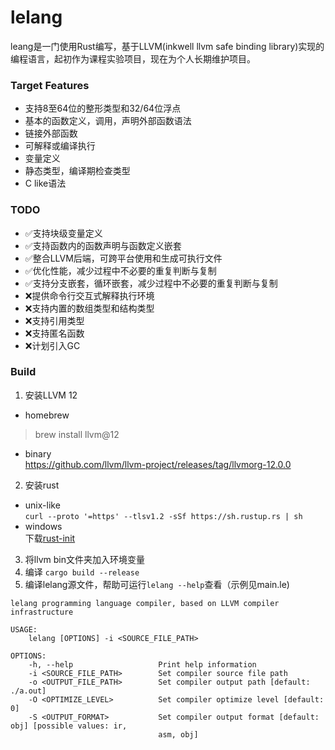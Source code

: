 # lelang
leang是一门使用Rust编写，基于LLVM(inkwell llvm safe binding library)实现的编程语言，起初作为课程实验项目，现在为个人长期维护项目。

### Target Features

+ 支持8至64位的整形类型和32/64位浮点
+ 基本的函数定义，调用，声明外部函数语法
+ 链接外部函数
+ 可解释或编译执行
+ 变量定义
+ 静态类型，编译期检查类型
+ C like语法

### TODO

+ ✅支持块级变量定义
+ ✅支持函数内的函数声明与函数定义嵌套
+ ✅整合LLVM后端，可跨平台使用和生成可执行文件
+ ✅优化性能，减少过程中不必要的重复判断与复制
+ ✅支持分支嵌套，循环嵌套，减少过程中不必要的重复判断与复制
+ ❌提供命令行交互式解释执行环境
+ ❌支持内置的数组类型和结构类型
+ ❌支持引用类型
+ ❌支持匿名函数
+ ❌计划引入GC

### Build

1. 安装LLVM 12

+ homebrew

> brew install llvm@12

+ binary  
  https://github.com/llvm/llvm-project/releases/tag/llvmorg-12.0.0

2. 安装rust

+ unix-like  
  ```curl --proto '=https' --tlsv1.2 -sSf https://sh.rustup.rs | sh```
+ windows  
  下载[rust-init](https://static.rust-lang.org/rustup/dist/i686-pc-windows-gnu/rustup-init.exe)

3. 将llvm bin文件夹加入环境变量
4. 编译
   ```cargo build --release```
5. 编译lelang源文件，帮助可运行```lelang --help```查看（示例见main.le)

```
lelang programming language compiler, based on LLVM compiler infrastructure

USAGE:
    lelang [OPTIONS] -i <SOURCE_FILE_PATH>

OPTIONS:
    -h, --help                   Print help information
    -i <SOURCE_FILE_PATH>        Set compiler source file path
    -o <OUTPUT_FILE_PATH>        Set compiler output path [default: ./a.out]
    -O <OPTIMIZE_LEVEL>          Set compiler optimize level [default: 0]
    -S <OUTPUT_FORMAT>           Set compiler output format [default: obj] [possible values: ir,
                                 asm, obj]
```